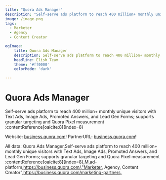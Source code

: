 ```yaml
---
title: "Quora Ads Manager"
description: "Self-serve ads platform to reach 400 million+ monthly unique visitors with Text Ads, Image Ads, Promoted Answers, and Lead Gen Forms; supports granular targeting and Quora Pixel measurement :contentReference[oaicite:8]{index=8}"
image: /image.png
tags: 
  - Marketer
  - Agency
  - Content Creator

ogImage:
    title: Quora Ads Manager
    description: Self-serve ads platform to reach 400 million+ monthly unique visitors with Text Ads, Image Ads, Promoted Answers, and Lead Gen Forms; supports granular targeting and Quora Pixel measurement :contentReference[oaicite:8]{index=8}
    headline: Elish Team
    theme: '#ff0000'
    colorMode: 'dark'

---
```


# Quora Ads Manager

Self-serve ads platform to reach 400 million+ monthly unique visitors with Text Ads, Image Ads, Promoted Answers, and Lead Gen Forms; supports granular targeting and Quora Pixel measurement :contentReference[oaicite:8]{index=8}

Website: [business.quora.com](https://business.quora.com/)!
PartnerURL: [business.quora.com](https://business.quora.com/marketing-partners)!

All data:
Quora Ads Manager,Self-serve ads platform to reach 400 million+ monthly unique visitors with Text Ads, Image Ads, Promoted Answers, and Lead Gen Forms; supports granular targeting and Quora Pixel measurement :contentReference[oaicite:8]{index=8},M,ad-platform,https://business.quora.com/,"Marketer, Agency, Content Creator",https://business.quora.com/marketing-partners,
